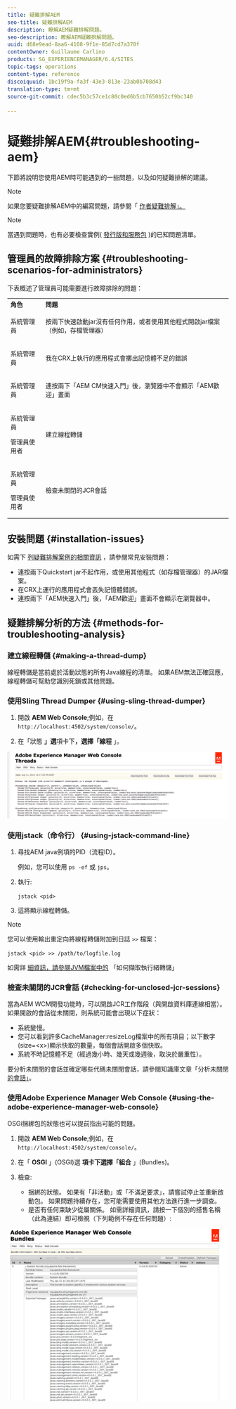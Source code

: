 ```yaml
---
title: 疑難排解AEM
seo-title: 疑難排解AEM
description: 瞭解AEM疑難排解問題。
seo-description: 瞭解AEM疑難排解問題。
uuid: d68e9ead-8aa6-4108-9f1e-85d7cd7a370f
contentOwner: Guillaume Carlino
products: SG_EXPERIENCEMANAGER/6.4/SITES
topic-tags: operations
content-type: reference
discoiquuid: 1bc19f9a-fa3f-43e3-813e-23ab0b708d43
translation-type: tm+mt
source-git-commit: cdec5b3c57ce1c80c0ed6b5cb7650b52cf9bc340

---
```



# 疑難排解AEM{#troubleshooting-aem}

下節將說明您使用AEM時可能遇到的一些問題，以及如何疑難排解的建議。

>[!NOTE]
>
>如果您要疑難排解AEM中的編寫問題，請參閱「 [作者疑難排解」。](/help/sites-authoring/troubleshooting.md)

>[!NOTE]
>
>當遇到問題時，也有必要檢查實例( [發行版和服務包](/help/release-notes/known-issues.md) )的已知問題清單。

## 管理員的故障排除方案 {#troubleshooting-scenarios-for-administrators}

下表概述了管理員可能需要進行故障排除的問題：

<table> 
 <tbody> 
  <tr> 
   <td><strong>角色</strong></td> 
   <td><strong>問題 </strong></td> 
  </tr> 
  <tr> 
   <td>系統管理員</td> 
   <td><p>按兩下快速啟動jar沒有任何作用，或者使用其他程式開啟jar檔案（例如，存檔管理器）</p> </td> 
  </tr> 
  <tr> 
   <td><p>系統管理員</p> </td> 
   <td><p>我在CRX上執行的應用程式會擲出記憶體不足的錯誤</p> </td> 
  </tr> 
  <tr> 
   <td><p>系統管理員</p> </td> 
   <td><p>連按兩下「AEM CM快速入門」後，瀏覽器中不會顯示「AEM歡迎」畫面</p> </td> 
  </tr> 
  <tr> 
   <td><p>系統管理員</p> <p>管理員使用者</p> </td> 
   <td><p>建立線程轉儲</p> </td> 
  </tr> 
  <tr> 
   <td><p>系統管理員</p> <p>管理員使用者</p> </td> 
   <td><p>檢查未關閉的JCR會話</p> </td> 
  </tr> 
 </tbody> 
</table>

## 安裝問題 {#installation-issues}

如需下 [列疑難排解案例的相關資訊](/help/sites-deploying/troubleshooting.md#common-installation-issues) ，請參閱常見安裝問題：

* 連按兩下Quickstart jar不起作用，或使用其他程式（如存檔管理器）的JAR檔案。
* 在CRX上運行的應用程式會丟失記憶體錯誤。
* 連按兩下「AEM快速入門」後，「AEM歡迎」畫面不會顯示在瀏覽器中。

## 疑難排解分析的方法 {#methods-for-troubleshooting-analysis}

### 建立線程轉儲 {#making-a-thread-dump}

線程轉儲是當前處於活動狀態的所有Java線程的清單。 如果AEM無法正確回應，線程轉儲可幫助您識別死鎖或其他問題。

### 使用Sling Thread Dumper {#using-sling-thread-dumper}

1. 開啟 **AEM Web Console**;例如，在 `http://localhost:4502/system/console/`。

1. 在「狀態 **」選**&#x200B;項卡下&#x200B;**，選擇「線程** 」。

![screen_shot_2012-02-13at43925pm](assets/screen_shot_2012-02-13at43925pm.png)

### 使用jstack（命令行） {#using-jstack-command-line}

1. 尋找AEM java例項的PID（流程ID）。

   例如，您可以使用 `ps -ef` 或 `jps`。

1. 執行:

   `jstack <pid>`

1. 這將顯示線程轉儲。

>[!NOTE]
>
>您可以使用輸出重定向將線程轉儲附加到日誌 `>>` 檔案：
>
>`jstack <pid> >> /path/to/logfile.log`

如需詳 [細資訊，請參閱JVM檔案中的](https://helpx.adobe.com/cq/kb/TakeThreadDump.html) 「如何擷取執行緒轉儲」

### 檢查未關閉的JCR會話 {#checking-for-unclosed-jcr-sessions}

當為AEM WCM開發功能時，可以開啟JCR工作階段（與開啟資料庫連線相當）。 如果開啟的會話從未關閉，則系統可能會出現以下症狀：

* 系統變慢。
* 您可以看到許多CacheManager:resizeLog檔案中的所有項目；以下數字(size=&lt;x>)顯示快取的數量，每個會話開啟多個快取。
* 系統不時記憶體不足（經過幾小時、幾天或幾週後，取決於嚴重性）。

要分析未關閉的會話並確定哪些代碼未關閉會話，請參閱知識庫文章「分析未關閉 [的會話」](https://helpx.adobe.com/crx/kb/AnalyzeUnclosedSessions.html)。

### 使用Adobe Experience Manager Web Console {#using-the-adobe-experience-manager-web-console}

OSGi捆綁包的狀態也可以提前指出可能的問題。

1. 開啟 **AEM Web Console**;例如，在 `http://localhost:4502/system/console/`。

1. 在「 **OSGI** 」(OSGI)選 **項卡下選擇「組合** 」(Bundles)。

1. 檢查:

   * 捆綁的狀態。 如果有「非活動」或「不滿足要求」，請嘗試停止並重新啟動包。 如果問題持續存在，您可能需要使用其他方法進行進一步調查。
   * 是否有任何束缺少從屬關係。 如需詳細資訊，請按一下個別的搭售名稱（此為連結）即可檢視（下列範例不存在任何問題）:

![screen_shot_2012-02-13at44706pm](assets/screen_shot_2012-02-13at44706pm.png)


